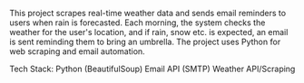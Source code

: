 This project scrapes real-time weather data and sends email reminders to users when rain is forecasted. Each morning, the system checks the weather for the user's location, and if rain, snow etc. is expected, an email is sent reminding them to bring an umbrella. The project uses Python for web scraping and email automation.

Tech Stack:
Python (BeautifulSoup)
Email API (SMTP)
Weather API/Scraping
